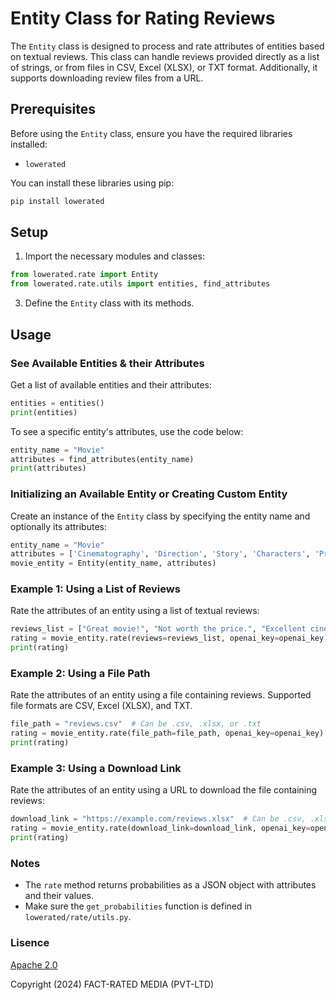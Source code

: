# Entity Class for Rating Reviews

The `Entity` class is designed to process and rate attributes of entities based on textual reviews. This class can handle reviews provided directly as a list of strings, or from files in CSV, Excel (XLSX), or TXT format. Additionally, it supports downloading review files from a URL.

## Prerequisites

Before using the `Entity` class, ensure you have the required libraries installed:

- `lowerated`

You can install these libraries using pip:

```bash
pip install lowerated
```

## Setup

1. Import the necessary modules and classes:

```python
from lowerated.rate import Entity
from lowerated.rate.utils import entities, find_attributes
```

3. Define the `Entity` class with its methods.


## Usage

### See Available Entities & their Attributes

Get a list of available entities and their attributes:

```python
entities = entities()
print(entities)
```

To see a specific entity's attributes, use the code below:

```python
entity_name = "Movie"
attributes = find_attributes(entity_name)
print(attributes)
```

### Initializing an Available Entity or Creating Custom Entity

Create an instance of the `Entity` class by specifying the entity name and optionally its attributes:

```python
entity_name = "Movie"
attributes = ['Cinematography', 'Direction', 'Story', 'Characters', 'Production Design', 'Unique Concept', 'Emotions']
movie_entity = Entity(entity_name, attributes)
```

### Example 1: Using a List of Reviews

Rate the attributes of an entity using a list of textual reviews:

```python
reviews_list = ["Great movie!", "Not worth the price.", "Excellent cinematography."]
rating = movie_entity.rate(reviews=reviews_list, openai_key=openai_key)
print(rating)
```

### Example 2: Using a File Path

Rate the attributes of an entity using a file containing reviews. Supported file formats are CSV, Excel (XLSX), and TXT.

```python
file_path = "reviews.csv"  # Can be .csv, .xlsx, or .txt
rating = movie_entity.rate(file_path=file_path, openai_key=openai_key)
print(rating)
```

### Example 3: Using a Download Link

Rate the attributes of an entity using a URL to download the file containing reviews:

```python
download_link = "https://example.com/reviews.xlsx"  # Can be .csv, .xlsx, or .txt
rating = movie_entity.rate(download_link=download_link, openai_key=openai_key)
print(rating)
```

### Notes

- The `rate` method returns probabilities as a JSON object with attributes and their values.
- Make sure the `get_probabilities` function is defined in `lowerated/rate/utils.py`.

### Lisence

[Apache 2.0](./LICENSE)

Copyright (2024) FACT-RATED MEDIA (PVT-LTD)
